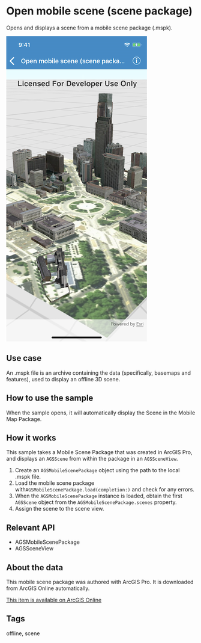 # Open mobile scene (scene package)

Opens and displays a scene from a mobile scene package (.mspk).

![Open mobile scene (scene package) sample](open-mobile-scene-package.png)

## Use case

An .mspk file is an archive containing the data (specifically, basemaps and features), used to display an offline 3D scene.

## How to use the sample

When the sample opens, it will automatically display the Scene in the Mobile Map Package.

## How it works

This sample takes a Mobile Scene Package that was created in ArcGIS Pro, and displays an `AGSScene` from within the package in an `AGSSceneView`.

1. Create an `AGSMobileScenePackage` object using the path to the local .mspk file.
2. Load the mobile scene package with`AGSMobileScenePackage.load(completion:)` and check for any errors.
3. When the `AGSMobileScenePackage` instance is loaded, obtain the first `AGSScene` object from the `AGSMobileScenePackage.scenes` property.
4. Assign the scene to the scene view.

## Relevant API

* AGSMobileScenePackage
* AGSSceneView

## About the data

This mobile scene package was authored with ArcGIS Pro. It is downloaded from ArcGIS Online automatically.

[This item is available on ArcGIS Online](https://www.arcgis.com/home/item.html?id=7dd2f97bb007466ea939160d0de96a9d)

## Tags

offline, scene
